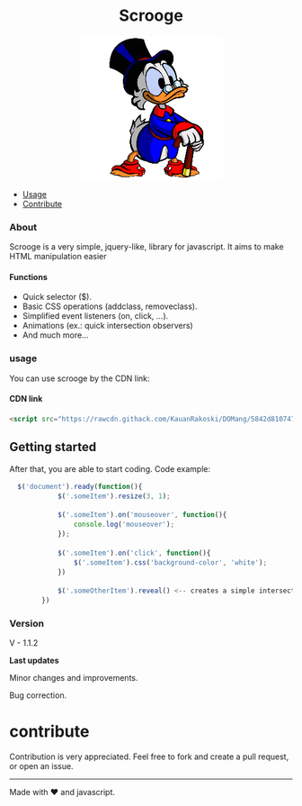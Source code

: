 <h1 align="center">Scrooge</h1>

<p align="center"><img src="./assets/UIHere.png"/></p>

- [Usage](#usage)
- [Contribute](#contribute)

### About
Scrooge is a very simple, jquery-like, library for javascript. It aims to make HTML manipulation easier

#### Functions

- Quick selector ($).
- Basic CSS operations (addclass, removeclass).
- Simplified event listeners (on, click, ...).
- Animations (ex.: quick intersection observers)
- And much more...

### usage
You can use scrooge by the CDN link:

#### CDN link
```html
<script src="https://rawcdn.githack.com/KauanRakoski/DOMang/5842d8107474c0ca24c20da3a378832f8aa876f8/script.js"></script>
```

## Getting started
After that, you are able to start coding. Code example:
```javascript
  $('document').ready(function(){
            $('.someItem').resize(3, 1);
            
            $('.someItem').on('mouseover', function(){
                console.log('mouseover');
            });

            $('.someItem').on('click', function(){
                $('.someItem').css('background-color', 'white');
            })

            $('.someOtherItem').reveal() <-- creates a simple intersection observer
        })
```


### Version
V - 1.1.2 

**Last updates** 

Minor changes and improvements. 

Bug correction.

# contribute
Contribution is very appreciated. Feel free to fork and create a pull request, or open an issue.

------
Made with ❤️ and javascript.